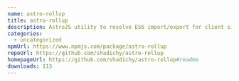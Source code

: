 ```yaml
---
name: astro-rollup
title: astro-rollup
description: AstroJS utility to resolve ES6 import/export for client side JavaScript
categories:
  - uncategorized
npmUrl: https://www.npmjs.com/package/astro-rollup
repoUrl: https://github.com/shadichy/astro-rollup
homepageUrl: https://github.com/shadichy/astro-rollup#readme
downloads: 113
---
```

